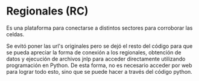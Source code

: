 # Regionales (RC)
Es una plataforma para conectarse a distintos sectores para corroborar las celdas.

Se evitó poner las url's originales pero se dejó el resto del código para que se pueda apreciar la forma de conexión a los regionales, obtención de datos y ejecución de archivos jnlp para acceder directamente utilizando programación en Python. De esta forma, no es necesario acceder por web para lograr todo esto, sino que se puede hacer a través del código python.
